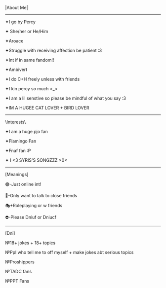 |About Me|

-------------

✦I go by Percy

✦ She/her or He/Him

✦Aroace

✦Struggle with receiving affection be patient :3 

✦Int if in same fandom!!

✦Ambivert

✦I do C+H freely unless with friends

✦I kin percy so much >_<

✦I am a lil senstive so please be mindful of what you say :3

✦IM A HUGEE CAT LOVER + BIRD LOVER

------------------------------
\Interests\

✦I am a huge pjo fan

✦Flamingo Fan

✦Fnaf fan :P

✦ I <3 SYRIS'S SONGZZZ >0<

------------------------------
[Meanings]

🟢-Just online int!

💬-Only want to talk to close friends

🎭+Roleplaying or w friends

⛔-Please Dniuf or Dniucf

-----------------------------------
[Dni]

№18+ jokes + 18+ topics

№Ppl who tell me to off myself + make jokes abt serious topics 

№Proshippers

№TADC fans

№PPT Fans
